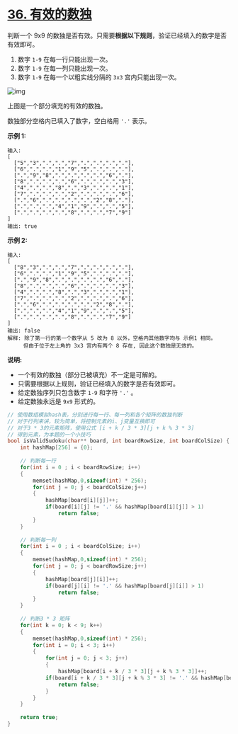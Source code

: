 # [36. 有效的数独](https://leetcode-cn.com/problems/valid-sudoku/)

判断一个 9x9 的数独是否有效。只需要**根据以下规则**，验证已经填入的数字是否有效即可。

1. 数字 `1-9` 在每一行只能出现一次。
2. 数字 `1-9` 在每一列只能出现一次。
3. 数字 `1-9` 在每一个以粗实线分隔的 `3x3` 宫内只能出现一次。

![img](https://upload.wikimedia.org/wikipedia/commons/thumb/f/ff/Sudoku-by-L2G-20050714.svg/250px-Sudoku-by-L2G-20050714.svg.png)

上图是一个部分填充的有效的数独。

数独部分空格内已填入了数字，空白格用 `'.'` 表示。

**示例 1:**

```
输入:
[
  ["5","3",".",".","7",".",".",".","."],
  ["6",".",".","1","9","5",".",".","."],
  [".","9","8",".",".",".",".","6","."],
  ["8",".",".",".","6",".",".",".","3"],
  ["4",".",".","8",".","3",".",".","1"],
  ["7",".",".",".","2",".",".",".","6"],
  [".","6",".",".",".",".","2","8","."],
  [".",".",".","4","1","9",".",".","5"],
  [".",".",".",".","8",".",".","7","9"]
]
输出: true
```

**示例 2:**

```
输入:
[
  ["8","3",".",".","7",".",".",".","."],
  ["6",".",".","1","9","5",".",".","."],
  [".","9","8",".",".",".",".","6","."],
  ["8",".",".",".","6",".",".",".","3"],
  ["4",".",".","8",".","3",".",".","1"],
  ["7",".",".",".","2",".",".",".","6"],
  [".","6",".",".",".",".","2","8","."],
  [".",".",".","4","1","9",".",".","5"],
  [".",".",".",".","8",".",".","7","9"]
]
输出: false
解释: 除了第一行的第一个数字从 5 改为 8 以外，空格内其他数字均与 示例1 相同。
     但由于位于左上角的 3x3 宫内有两个 8 存在, 因此这个数独是无效的。
```

**说明:**

- 一个有效的数独（部分已被填充）不一定是可解的。
- 只需要根据以上规则，验证已经填入的数字是否有效即可。
- 给定数独序列只包含数字 `1-9` 和字符 `'.'` 。
- 给定数独永远是 `9x9` 形式的。

```c
// 使用数组模拟hash表，分别进行每一行、每一列和各个矩阵的数独判断
// 对于行列来讲，较为简单，将控制元素的i、j变量互换即可
// 对于3 * 3的元素矩阵，使用公式 [i + k / 3 * 3][j + k % 3 * 3] 
// 得到元素，为本题的一个小技巧
bool isValidSudoku(char** board, int boardRowSize, int boardColSize) {
    int hashMap[256] = {0};
    
    // 判断每一行
    for(int i = 0 ; i < boardRowSize; i++)
    {
        memset(hashMap,0,sizeof(int) * 256);
        for(int j = 0; j < boardColSize;j++)
        {
            hashMap[board[i][j]]++;
            if(board[i][j] != '.' && hashMap[board[i][j]] > 1)
                return false;
        }
    }
    
    // 判断每一列
    for(int i = 0 ; i < boardColSize; i++)
    {
        memset(hashMap,0,sizeof(int) * 256);
        for(int j = 0; j < boardRowSize;j++)
        {
            hashMap[board[j][i]]++;
            if(board[j][i] != '.' && hashMap[board[j][i]] > 1)
                return false;
        }
    }   
    
    // 判断3 * 3 矩阵
    for(int k = 0; k < 9; k++)
    {
        memset(hashMap,0,sizeof(int) * 256);
        for(int i = 0; i < 3; i++)
        {
            for(int j = 0; j < 3; j++)
            {
                hashMap[board[i + k / 3 * 3][j + k % 3 * 3]]++;
            if(board[i + k / 3 * 3][j + k % 3 * 3] != '.' && hashMap[board[i + k / 3 * 3][j + k % 3 * 3]] > 1)
                return false;
            }
        }
    }
    
    return true;   
}
```
